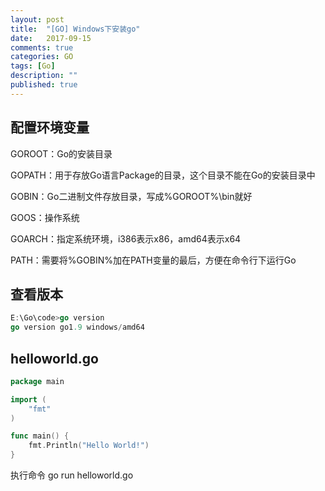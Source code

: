 ```yaml
---
layout: post
title:  "[GO] Windows下安装go"
date:   2017-09-15
comments: true
categories: GO
tags: [Go]
description: ""
published: true
---
```



## 配置环境变量

GOROOT：Go的安装目录

GOPATH：用于存放Go语言Package的目录，这个目录不能在Go的安装目录中

GOBIN：Go二进制文件存放目录，写成%GOROOT%\bin就好

GOOS：操作系统

GOARCH：指定系统环境，i386表示x86，amd64表示x64

PATH：需要将%GOBIN%加在PATH变量的最后，方便在命令行下运行Go


## 查看版本

```go
E:\Go\code>go version
go version go1.9 windows/amd64
```

## helloworld.go

```go
package main

import (
	"fmt"
)

func main() {
	fmt.Println("Hello World!")
}
```

执行命令 go run helloworld.go


